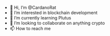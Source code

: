 - 👋 Hi, I’m @CardanoRat
- 👀 I’m interested in blockchain development
- 🌱 I’m currently learning Plutus
- 💞️ I’m looking to collaborate on anything crypto
- 📫 How to reach me 

<!---
CardanoRat/CardanoRat is a ✨ special ✨ repository because its `README.md` (this file) appears on your GitHub profile.
You can click the Preview link to take a look at your changes.
--->
